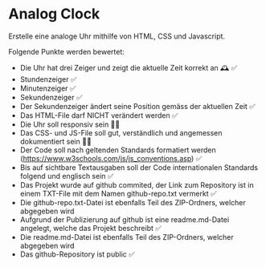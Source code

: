 # Analog Clock
Erstelle eine analoge Uhr mithilfe von HTML, CSS und Javascript.

Folgende Punkte werden bewertet:
- Die Uhr hat drei Zeiger und zeigt die aktuelle Zeit korrekt an 🕰️ ✅
- Stundenzeiger ✅
- Minutenzeiger ✅
- Sekundenzeiger ✅
- Der Sekundenzeiger ändert seine Position gemäss der aktuellen Zeit ✅
- Das HTML-File darf NICHT verändert werden ✅
- Die Uhr soll responsiv sein 📱✅
- Das CSS- und JS-File soll gut, verständlich und angemessen dokumentiert sein 📓✅
- Der Code soll nach geltenden Standards formatiert werden (https://www.w3schools.com/js/js_conventions.asp) ✅
- Bis auf sichtbare Textausgaben soll der Code internationalen Standards folgend und englisch sein ✅
- Das Projekt wurde auf github commited, der Link zum Repository ist in einem TXT-File mit dem Namen github-repo.txt vermerkt ✅
- Die github-repo.txt-Datei ist ebenfalls Teil des ZIP-Ordners, welcher abgegeben wird
- Aufgrund der Publizierung auf github ist eine readme.md-Datei angelegt, welche das Projekt beschreibt ✅
- Die readme.md-Datei ist ebenfalls Teil des ZIP-Ordners, welcher abgegeben wird
- Das github-Repository ist public ✅
